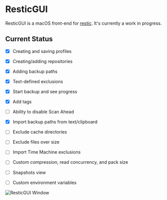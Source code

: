 #  ResticGUI

ResticGUI is a macOS front-end for [restic](https://restic.net/). It's currently a work in progress.

## Current Status
- [x] Creating and saving profiles
- [x] Creating/adding repositories
- [x] Adding backup paths
- [x] Text-defined exclusions
- [x] Start backup and see progress

- [x] Add tags
- [ ] Ability to disable Scan Ahead
- [x] Import backup paths from text/clipboard
- [ ] Exclude cache directories
- [ ] Exclude files over size
- [ ] Import Time Machine exclusions
- [ ] Custom compression, read concurrency, and pack size
- [ ] Snapshots view
- [ ] Custom environment variables

![ResticGUI Window](https://zapdotzip.github.io/apps/ResticGUI_screenshot.png)
